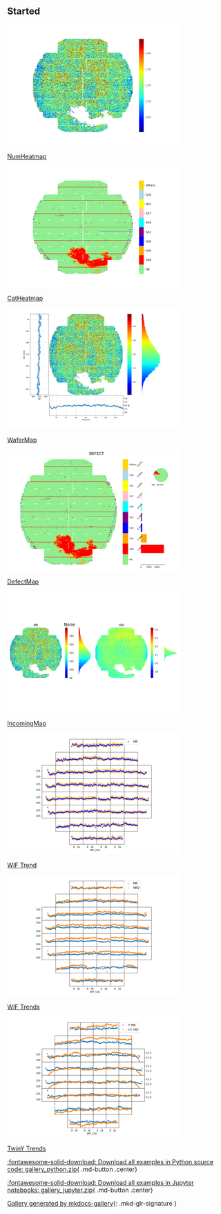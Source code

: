 <!-- docs_generated_gallery -->

## Started



<div class="mkd-glr-thumbcontainer" tooltip="NumHeatmap">
    <!--div class="figure align-default" id="id1"-->
        <img alt="NumHeatmap" src="images/thumb/mkd_glr_plot_0_nheatmap_thumb.png" />
        <p class="caption">
            <span class="caption-text">
                <a class="reference internal" href="plot_0_nheatmap">
                    <span class="std std-ref">NumHeatmap</span>
                </a>
            </span>
            <!--a class="headerlink" href="#id1" title="Permalink to this image"></a-->
        </p>
    <!--/div-->
</div>

<div class="mkd-glr-thumbcontainer" tooltip="CatHeatmap">
    <!--div class="figure align-default" id="id1"-->
        <img alt="CatHeatmap" src="images/thumb/mkd_glr_plot_1_cheatmap_thumb.png" />
        <p class="caption">
            <span class="caption-text">
                <a class="reference internal" href="plot_1_cheatmap">
                    <span class="std std-ref">CatHeatmap</span>
                </a>
            </span>
            <!--a class="headerlink" href="#id1" title="Permalink to this image"></a-->
        </p>
    <!--/div-->
</div>

<div class="mkd-glr-thumbcontainer" tooltip="WaferMap uses hot color(red) presents high value and cold value(blue) presents low value.">
    <!--div class="figure align-default" id="id1"-->
        <img alt="WaferMap" src="images/thumb/mkd_glr_plot_2_wafermap_thumb.png" />
        <p class="caption">
            <span class="caption-text">
                <a class="reference internal" href="plot_2_wafermap">
                    <span class="std std-ref">WaferMap</span>
                </a>
            </span>
            <!--a class="headerlink" href="#id1" title="Permalink to this image"></a-->
        </p>
    <!--/div-->
</div>

<div class="mkd-glr-thumbcontainer" tooltip="This example demonstrates how to import a local module and how images are stacked when two plot...">
    <!--div class="figure align-default" id="id1"-->
        <img alt="DefectMap" src="images/thumb/mkd_glr_plot_3_defectmap_thumb.png" />
        <p class="caption">
            <span class="caption-text">
                <a class="reference internal" href="plot_3_defectmap">
                    <span class="std std-ref">DefectMap</span>
                </a>
            </span>
            <!--a class="headerlink" href="#id1" title="Permalink to this image"></a-->
        </p>
    <!--/div-->
</div>

<div class="mkd-glr-thumbcontainer" tooltip="This example demonstrates how to import a local module and how images are stacked when two plot...">
    <!--div class="figure align-default" id="id1"-->
        <img alt="IncomingMap" src="images/thumb/mkd_glr_plot_4_incmap_thumb.png" />
        <p class="caption">
            <span class="caption-text">
                <a class="reference internal" href="plot_4_incmap">
                    <span class="std std-ref">IncomingMap</span>
                </a>
            </span>
            <!--a class="headerlink" href="#id1" title="Permalink to this image"></a-->
        </p>
    <!--/div-->
</div>

<div class="mkd-glr-thumbcontainer" tooltip="This example demonstrates how to import a local module and how images are stacked when two plot...">
    <!--div class="figure align-default" id="id1"-->
        <img alt="WIF Trend" src="images/thumb/mkd_glr_plot_5_wif_trend_thumb.png" />
        <p class="caption">
            <span class="caption-text">
                <a class="reference internal" href="plot_5_wif_trend">
                    <span class="std std-ref">WIF Trend</span>
                </a>
            </span>
            <!--a class="headerlink" href="#id1" title="Permalink to this image"></a-->
        </p>
    <!--/div-->
</div>

<div class="mkd-glr-thumbcontainer" tooltip="This example demonstrates how to import a local module and how images are stacked when two plot...">
    <!--div class="figure align-default" id="id1"-->
        <img alt="WIF Trends" src="images/thumb/mkd_glr_plot_6_wif_trends_thumb.png" />
        <p class="caption">
            <span class="caption-text">
                <a class="reference internal" href="plot_6_wif_trends">
                    <span class="std std-ref">WIF Trends</span>
                </a>
            </span>
            <!--a class="headerlink" href="#id1" title="Permalink to this image"></a-->
        </p>
    <!--/div-->
</div>

<div class="mkd-glr-thumbcontainer" tooltip="This example demonstrates how to import a local module and how images are stacked when two plot...">
    <!--div class="figure align-default" id="id1"-->
        <img alt="TwinY Trends" src="images/thumb/mkd_glr_plot_7_twin_trends_thumb.png" />
        <p class="caption">
            <span class="caption-text">
                <a class="reference internal" href="plot_7_twin_trends">
                    <span class="std std-ref">TwinY Trends</span>
                </a>
            </span>
            <!--a class="headerlink" href="#id1" title="Permalink to this image"></a-->
        </p>
    <!--/div-->
</div>

<div class="mkd-glr-clear"></div>



<div id="download_links"></div>

[:fontawesome-solid-download: Download all examples in Python source code: gallery_python.zip](./gallery_python.zip){ .md-button .center}

[:fontawesome-solid-download: Download all examples in Jupyter notebooks: gallery_jupyter.zip](./gallery_jupyter.zip){ .md-button .center}


[Gallery generated by mkdocs-gallery](https://mkdocs-gallery.github.io){: .mkd-glr-signature }
